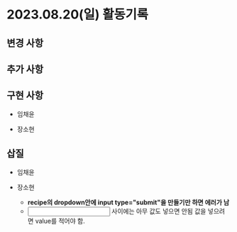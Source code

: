 # 2023.08.20(일) 활동기록

## 변경 사항

## 추가 사항
## 구현 사항
- 임채윤

- 장소현


## 삽질
- 임채윤

- 장소현
    - **recipe의 dropdown안에 input type="submit"을 만들기만 하면 에러가 남**
    - <input></input> 사이에는 아무 값도 넣으면 안됨 값을 넣으려면 value를 적어야 함.
  